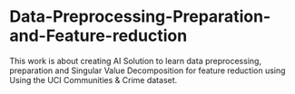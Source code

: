 # Data-Preprocessing-Preparation-and-Feature-reduction
This work is about creating AI Solution to learn  data preprocessing, preparation and Singular Value Decomposition for feature reduction using Using the UCI Communities &amp; Crime dataset.

